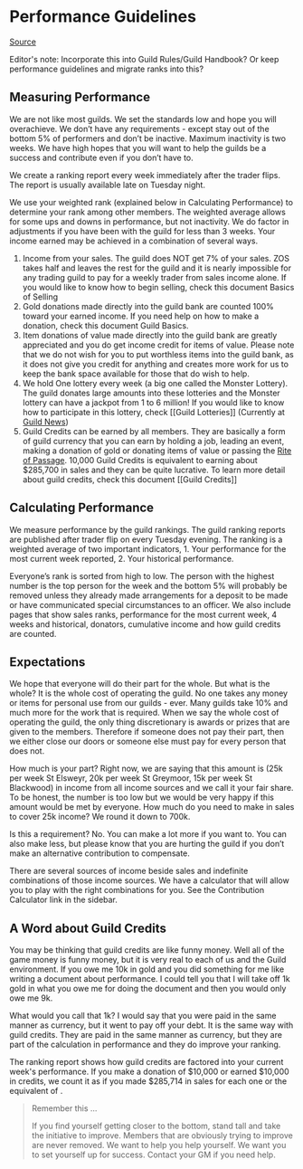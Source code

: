 # Performance Guidelines

[Source](https://docs.google.com/document/d/12FLRxtxWymUOP0qMJi5nVJau9v-fuHgrKBRPqouA3nU/edit)

Editor's note: Incorporate this into Guild Rules/Guild Handbook? Or keep performance guidelines and migrate ranks into this?

## Measuring Performance
We are not like most guilds.  We set the standards low and hope you will overachieve.  We don’t have any requirements - except stay out of the bottom 5% of performers and don’t be inactive.  Maximum inactivity is two weeks.  We have high hopes that you will want to help the guilds be a success and contribute even if you don’t have to.  

We create a ranking report every week immediately after the trader flips.  The report is usually available late on Tuesday night.

We use your weighted rank (explained below in Calculating Performance) to determine your rank among other members.  The weighted average allows for some ups and downs in performance, but not inactivity.  We do factor in adjustments if you have been with the guild for less than 3 weeks.
Your income earned may be achieved in a combination of several ways. 

1.  Income from your sales.  The guild does NOT get 7% of your sales.  ZOS takes half and leaves the rest for the guild and it is nearly impossible for any trading guild to pay for a weekly trader from sales income alone.  If you would like to know how to begin selling, check this document Basics of Selling
2. Gold donations made directly into the guild bank are counted 100% toward your earned income.  If you need help on how to make a donation, check this document Guild Basics.
3. Item donations of value made directly into the guild bank are greatly appreciated and you do get income credit for items of value.  Please note that we do not wish for you to put worthless items into the guild bank, as it does not give you credit for anything and creates more work for us to keep the bank space available for those that do wish to help.
4.  We hold One lottery every week (a big one called the Monster Lottery). The guild donates large amounts into these lotteries and the Monster lottery can have a jackpot from 1 to 6 million!  If you would like to know how to participate in this lottery, check [[Guild Lotteries]] (Currently at [Guild News](Guild-News.md))
5.  Guild Credits can be earned by all members. They are basically a form of guild currency that you can earn by holding a job, leading an event, making a donation of gold or donating items of value or passing the [Rite of Passage](Rite-of-Passage.md).  10,000 Guild Credits is equivalent to earning about $285,700 in sales and they can be quite lucrative.  To learn more detail about guild credits, check this document [[Guild Credits]]

## Calculating Performance
We measure performance by the guild rankings.  The guild ranking reports are published after trader flip on every Tuesday evening.  The ranking is a weighted average of two important indicators, 1. Your performance for the most current week reported, 2. Your historical performance.

Everyone’s rank is sorted from high to low.  The person with the highest number is the top person for the week and the bottom 5% will probably be removed unless they already made arrangements for a deposit to be made or have communicated special circumstances to an officer.
We also include pages that show sales ranks, performance for the most current week, 4 weeks and historical, donators, cumulative income and how guild credits are counted.

## Expectations

We hope that everyone will do their part for the whole.  But what is the whole?
It is the whole cost of operating the guild.  No one takes any money or items for personal use from our guilds - ever.  Many guilds take 10% and much more for the work that is required.  When we say the whole cost of operating the guild, the only thing discretionary is awards or prizes that are given to the members.  Therefore if someone does not pay their part, then we either close our doors or someone else must pay for every person that does not.

How much is your part?  Right now, we are saying that this amount is (25k per week St Elsweyr, 20k per week St Greymoor, 15k per week St Blackwood) in income from all income sources and we call it your fair share.  To be honest, the number is too low but we would be very happy if this amount would be met by everyone.  How much do you need to make in sales to cover 25k income?  We round it down to 700k.

Is this a requirement?  No. You can make a lot more if you want to. You can also make less, but please know that you are hurting the guild if you don’t make an alternative contribution to compensate.

There are several sources of income beside sales and indefinite combinations of those income sources.  We have a calculator that will allow you to play with the right combinations for you.  See the Contribution Calculator link in the sidebar.

## A Word about Guild Credits
You may be thinking that guild credits are like funny money.  Well all of the game money is funny money, but it is very real to each of us and the Guild environment.  If you owe me 10k in gold and you did something for me like writing a document about performance.  I could tell you that I will take off 1k gold in what you owe me for doing the document and then you would only owe me 9k.  

What would you call that 1k?  I would say that you were paid in the same manner as currency, but it went to pay off your debt.  It is the same way with guild credits.  They are paid in the same manner as currency, but they are part of the calculation in performance and they do improve your ranking.

The ranking report shows how guild credits are factored into your current week's performance. If you make a donation of $10,000 or earned $10,000 in credits, we count it as if you made $285,714 in sales for each one or the equivalent of .

> Remember this ...
> 
> If you find yourself getting closer to the bottom, stand tall and take the initiative to improve. Members that are obviously trying to improve are never removed. We want to help you help yourself.  We want you to set yourself up for success.  Contact your GM if you need help.